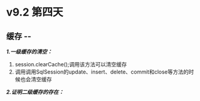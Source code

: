 # v9.2 第四天

## 缓存 -- 


***1.一级缓存的清空：***
1. session.clearCache();调用该方法可以清空缓存
2. 调用调用SqlSession的update、insert、delete、commit和close等方法的时候也会清空缓存

***2.证明二级缓存的存在：***




 



